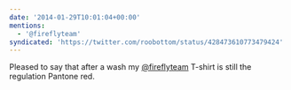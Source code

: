 ```yaml
---
date: '2014-01-29T10:01:04+00:00'
mentions:
  - '@fireflyteam'
syndicated: 'https://twitter.com/roobottom/status/428473610773479424'
---
```

Pleased to say that after a wash my [@fireflyteam](https://twitter.com/@fireflyteam) T-shirt is still the regulation Pantone red.

